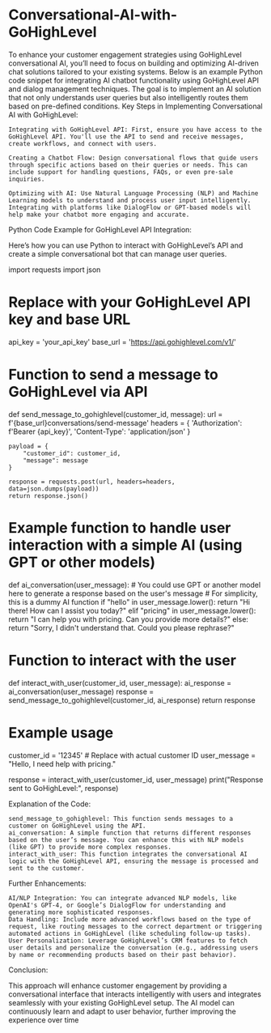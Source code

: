 # Conversational-AI-with-GoHighLevel
To enhance your customer engagement strategies using GoHighLevel conversational AI, you’ll need to focus on building and optimizing AI-driven chat solutions tailored to your existing systems. Below is an example Python code snippet for integrating AI chatbot functionality using GoHighLevel API and dialog management techniques. The goal is to implement an AI solution that not only understands user queries but also intelligently routes them based on pre-defined conditions.
Key Steps in Implementing Conversational AI with GoHighLevel:

    Integrating with GoHighLevel API: First, ensure you have access to the GoHighLevel API. You'll use the API to send and receive messages, create workflows, and connect with users.

    Creating a Chatbot Flow: Design conversational flows that guide users through specific actions based on their queries or needs. This can include support for handling questions, FAQs, or even pre-sale inquiries.

    Optimizing with AI: Use Natural Language Processing (NLP) and Machine Learning models to understand and process user input intelligently. Integrating with platforms like DialogFlow or GPT-based models will help make your chatbot more engaging and accurate.

Python Code Example for GoHighLevel API Integration:

Here’s how you can use Python to interact with GoHighLevel’s API and create a simple conversational bot that can manage user queries.

import requests
import json

# Replace with your GoHighLevel API key and base URL
api_key = 'your_api_key'
base_url = 'https://api.gohighlevel.com/v1/'

# Function to send a message to GoHighLevel via API
def send_message_to_gohighlevel(customer_id, message):
    url = f'{base_url}conversations/send-message'
    headers = {
        'Authorization': f'Bearer {api_key}',
        'Content-Type': 'application/json'
    }
    
    payload = {
        "customer_id": customer_id,
        "message": message
    }
    
    response = requests.post(url, headers=headers, data=json.dumps(payload))
    return response.json()

# Example function to handle user interaction with a simple AI (using GPT or other models)
def ai_conversation(user_message):
    # You could use GPT or another model here to generate a response based on the user's message
    # For simplicity, this is a dummy AI function
    if "hello" in user_message.lower():
        return "Hi there! How can I assist you today?"
    elif "pricing" in user_message.lower():
        return "I can help you with pricing. Can you provide more details?"
    else:
        return "Sorry, I didn't understand that. Could you please rephrase?"

# Function to interact with the user
def interact_with_user(customer_id, user_message):
    ai_response = ai_conversation(user_message)
    response = send_message_to_gohighlevel(customer_id, ai_response)
    return response

# Example usage
customer_id = '12345'  # Replace with actual customer ID
user_message = "Hello, I need help with pricing."

response = interact_with_user(customer_id, user_message)
print("Response sent to GoHighLevel:", response)

Explanation of the Code:

    send_message_to_gohighlevel: This function sends messages to a customer on GoHighLevel using the API.
    ai_conversation: A simple function that returns different responses based on the user’s message. You can enhance this with NLP models (like GPT) to provide more complex responses.
    interact_with_user: This function integrates the conversational AI logic with the GoHighLevel API, ensuring the message is processed and sent to the customer.

Further Enhancements:

    AI/NLP Integration: You can integrate advanced NLP models, like OpenAI's GPT-4, or Google’s DialogFlow for understanding and generating more sophisticated responses.
    Data Handling: Include more advanced workflows based on the type of request, like routing messages to the correct department or triggering automated actions in GoHighLevel (like scheduling follow-up tasks).
    User Personalization: Leverage GoHighLevel’s CRM features to fetch user details and personalize the conversation (e.g., addressing users by name or recommending products based on their past behavior).

Conclusion:

This approach will enhance customer engagement by providing a conversational interface that interacts intelligently with users and integrates seamlessly with your existing GoHighLevel setup. The AI model can continuously learn and adapt to user behavior, further improving the experience over time
